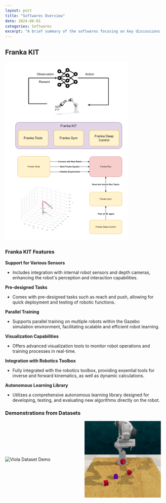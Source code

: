 ```yaml
---
layout: post
title: "Softwares Overview"
date: 2024-06-01
categories: Softwares
excerpt: "A brief summary of the softwares focusing on key discussions and findings..."
---
```


## Franka KIT

<img src="../assets/franka/franka_kit.svg" alt="Franka KIT Overview" style="width: 400px; height: auto;">

### Franka KIT Features

**Support for Various Sensors**
- Includes integration with internal robot sensors and depth cameras, enhancing the robot's perception and interaction capabilities.

**Pre-designed Tasks**
- Comes with pre-designed tasks such as reach and push, allowing for quick deployment and testing of robotic functions.

**Parallel Training**
- Supports parallel training on multiple robots within the Gazebo simulation environment, facilitating scalable and efficient robot learning.

**Visualization Capabilities**
- Offers advanced visualization tools to monitor robot operations and training processes in real-time.

**Integration with Robotics Toolbox**
- Fully integrated with the robotics toolbox, providing essential tools for inverse and forward kinematics, as well as dynamic calculations.

**Autonomous Learning Library**
- Utilizes a comprehensive autonomous learning library designed for developing, testing, and evaluating new algorithms directly on the robot.


### Demonstrations from Datasets
<div style="display: flex; justify-content: space-between; align-items: center;">
  <img src="../assets/franka/viola_demo_1.gif" alt="Viola Dataset Demo" style="width: 49%; margin-right: 2%;">
  <img src="../assets/franka/rlbench_demo_1.gif" alt="RL Bench Demo" style="width: 49%;">
</div>


